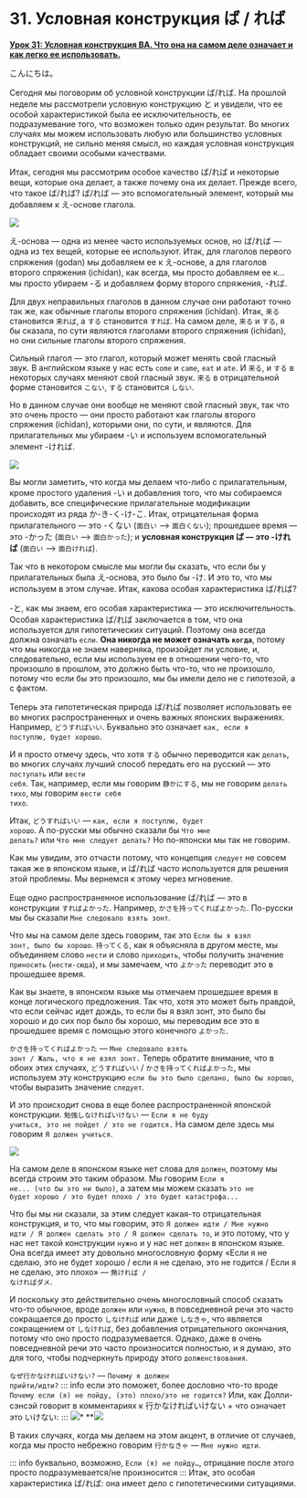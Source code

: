 # **31. Условная конструкция ば / れば**

[**Урок 31: Условная конструкция BA. Что она на самом деле означает и как легко ее использовать.**](https://www.youtube.com/watch?v=O81EPCsPUpw&list=PLg9uYxuZf8x_A-vcqqyOFZu06WlhnypWj&index=33&pp=iAQB)

こんにちは。

Сегодня мы поговорим об условной конструкции ば/れば. На прошлой неделе мы рассмотрели условную конструкцию と и увидели, что ее особой характеристикой была ее исключительность, ее подразумевание того, что возможен только один результат. Во многих случаях мы можем использовать любую или большинство условных конструкций, не сильно меняя смысл, но каждая условная конструкция обладает своими особыми качествами.

Итак, сегодня мы рассмотрим особое качество ば/れば и некоторые вещи, которые она делает, а также почему она их делает. Прежде всего, что такое ば/れば? ば/れば — это вспомогательный элемент, который мы добавляем к え-основе глагола.

![](image409.webp)

え-основа — одна из менее часто используемых основ, но ば/れば — одна из тех вещей, которые ее используют. Итак, для глаголов первого спряжения (godan) мы добавляем ее к え-основе, а для глаголов второго спряжения (ichidan), как всегда, мы просто добавляем ее к... мы просто убираем -る и добавляем форму второго спряжения, -れば.

Для двух неправильных глаголов в данном случае они работают точно так же, как обычные глаголы второго спряжения (ichidan). Итак, <code>来る</code> становится <code>来れば</code>, а <code>する</code> становится <code>すれば</code>. На самом деле, <code>来る</code> и <code>する</code>, я бы сказала, по сути являются глаголами второго спряжения (ichidan), но они сильные глаголы второго спряжения.

Сильный глагол — это глагол, который может менять свой гласный звук. В английском языке у нас есть <code>come</code> и <code>came</code>, <code>eat</code> и <code>ate</code>. И <code>来る</code>, и <code>する</code> в некоторых случаях меняют свой гласный звук. <code>来る</code> в отрицательной форме становится <code>こない</code>, <code>する</code> становится <code>しない</code>.

Но в данном случае они вообще не меняют свой гласный звук, так что это очень просто — они просто работают как глаголы второго спряжения (ichidan), которыми они, по сути, и являются. Для прилагательных мы убираем -い и используем вспомогательный элемент -ければ.

![](image739.webp)

Вы могли заметить, что когда мы делаем что-либо с прилагательным, кроме простого удаления -い и добавления того, что мы собираемся добавить, все специфические прилагательные модификации происходят из ряда か-き-く-け-こ. Итак, отрицательная форма прилагательного — это -くない (<code>面白い</code> --> <code>面白くない</code>); прошедшее время — это -かった (<code>面白い</code> --> <code>面白かった</code>); и **условная конструкция ば — это -ければ** (<code>面白い</code> --> <code>面白ければ</code>).

Так что в некотором смысле мы могли бы сказать, что если бы у прилагательных была え-основа, это было бы -け. И это то, что мы используем в этом случае. Итак, какова особая характеристика ば/れば?

-と, как мы знаем, его особая характеристика — это исключительность. Особая характеристика ば/れば заключается в том, что она используется для гипотетических ситуаций. Поэтому она всегда должна означать <code>если</code>. **Она никогда не может означать <code>когда</code>**, потому что мы никогда не знаем наверняка, произойдет ли условие, и, следовательно, если мы используем ее в отношении чего-то, что произошло в прошлом, это должно быть что-то, что не произошло, потому что если бы это произошло, мы бы имели дело не с гипотезой, а с фактом.

Теперь эта гипотетическая природа ば/れば позволяет использовать ее во многих распространенных и очень важных японских выражениях. Например, <code>どうすればいい</code>. Буквально это означает <code>как, если я поступлю, будет хорошо</code>.

И я просто отмечу здесь, что хотя <code>する</code> обычно переводится как <code>делать</code>, во многих случаях лучший способ передать его на русский — это <code>поступать</code> или <code>вести себя</code>. Так, например, если мы говорим <code>静かにする</code>, мы не говорим <code>делать тихо</code>, мы говорим <code>вести себя тихо</code>.

Итак, <code>どうすればいい</code> — <code>как, если я поступлю, будет хорошо</code>. А по-русски мы обычно сказали бы <code>Что мне делать?</code> или <code>Что мне следует делать?</code> Но по-японски мы так не говорим.

Как мы увидим, это отчасти потому, что концепция <code>следует</code> не совсем такая же в японском языке, и ば/れば часто используется для решения этой проблемы. Мы вернемся к этому через мгновение.

Еще одно распространенное использование ば/れば — это в конструкции <code>すればよかった</code>. Например, <code>かさを持ってくればよかった</code>. По-русски мы бы сказали <code>Мне следовало взять зонт</code>.

Что мы на самом деле здесь говорим, так это <code>Если бы я взял зонт, было бы хорошо</code>. <code>持ってくる</code>, как я объясняла в другом месте, мы объединяем слово <code>нести</code> и слово <code>приходить</code>, чтобы получить значение <code>приносить</code> (<code>нести-сюда</code>), и мы замечаем, что <code>よかった</code> переводит это в прошедшее время.

Как вы знаете, в японском языке мы отмечаем прошедшее время в конце логического предложения. Так что, хотя это может быть правдой, что если сейчас идет дождь, то если бы я взял зонт, это было бы хорошо и до сих пор было бы хорошо, мы переводим все это в прошедшее время с помощью этого конечного <code>よかった</code>.

<code>かさを持ってくればよかった</code> — <code>Мне следовало взять зонт / Жаль, что я не взял зонт.</code> Теперь обратите внимание, что в обоих этих случаях, <code>どうすればいい</code> / <code>かさを持ってくればよかった</code>, мы используем эту конструкцию <code>если бы это было сделано, было бы хорошо</code>, чтобы выразить значение <code>следует</code>.

И это происходит снова в еще более распространенной японской конструкции. <code>勉強しなければいけない</code> — <code>Если я не буду учиться, это не пойдет / это не годится.</code> На самом деле здесь мы говорим <code>Я должен учиться</code>.

![](image1010.webp)

На самом деле в японском языке нет слова для <code>должен</code>, поэтому мы всегда строим это таким образом. Мы говорим <code>Если я не... (что бы это ни было)</code>, а затем мы можем сказать <code>это не будет хорошо / это будет плохо / это будет катастрофа...</code>

Что бы мы ни сказали, за этим следует какая-то отрицательная конструкция, и то, что мы говорим, это <code>Я должен идти / Мне нужно идти / Я должен сделать это / Я должен сделать то</code>, и это потому, что у нас нет такой конструкции <code>нужно</code> и у нас нет <code>должен</code> в японском языке. Она всегда имеет эту довольно многословную форму «Если я не сделаю, это не будет хорошо / если я не сделаю, это не годится / Если я не сделаю, это плохо» — <code>無ければ / なければダメ</code>.

И поскольку это действительно очень многословный способ сказать что-то обычное, вроде <code>должен</code> или <code>нужно</code>, в повседневной речи это часто сокращается до просто <code>しなければ</code> или даже <code>しなきゃ</code>, что является сокращением от <code>しなければ</code>, без добавления отрицательного окончания, потому что оно просто подразумевается. Однако, даже в очень повседневной речи это часто произносится полностью, и я думаю, это для того, чтобы подчеркнуть природу этого <code>долженствования</code>.

<code>なぜ行かなければいけない?</code> — <code>Почему я должен прийти/идти?</code>
::: info
если это поможет, более дословно что-то вроде <code>Почему если (я) не пойду, (это) плохо/это не годится?</code>
Или, как Долли-сэнсэй говорит в комментариях к 行かなければいけない + что означает это いけない:
:::
*![](image1040.webp)**
**![](image1003.webp)

В таких случаях, когда мы делаем на этом акцент, в отличие от случаев, когда мы просто небрежно говорим <code>行かなきゃ</code> — <code>Мне нужно идти</code>.

::: info
буквально, возможно, <code>Если (я) не пойду…</code>, отрицание после этого просто подразумевается/не произносится
:::
Итак, это особая характеристика ば/れば: она имеет дело с гипотетическими ситуациями.